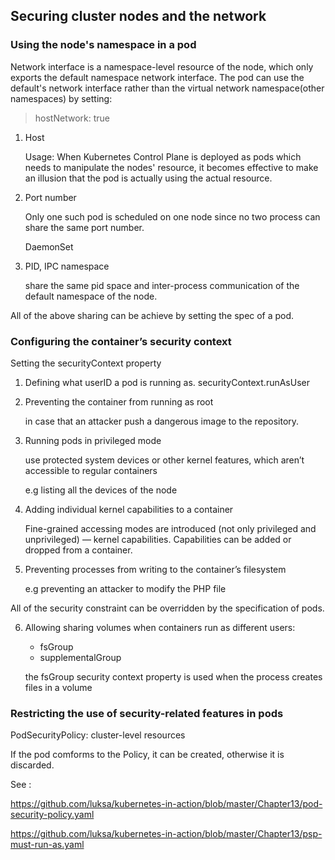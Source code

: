 ## Securing cluster nodes and the network

### Using the node's namespace in a pod

Network interface is a namespace-level resource of the node, which only exports the default namespace network interface. The pod can use the default's network interface rather than the virtual network namespace(other namespaces) by setting:

> hostNetwork: true

1. Host

   Usage: When Kubernetes Control Plane is deployed as pods which needs to manipulate the nodes' resource, it becomes effective to make an illusion that the pod is actually using the actual resource. 

2. Port number

   Only one such pod is scheduled on one node since no two process can share the same port number.

   DaemonSet

3. PID, IPC namespace

   share the same pid space and inter-process communication of the default namespace of the node.

All of the above sharing can be achieve by setting the spec of a pod.

### Configuring the container’s security context

Setting the securityContext property

1. Defining what userID a pod is running as. securityContext.runAsUser

2. Preventing the container from running as root

   in case that an attacker push a dangerous image to the repository.

3. Running pods in privileged mode

   use protected system devices or other kernel features, which aren’t accessible to regular containers

   e.g listing all the devices of the node

4. Adding individual kernel capabilities to a container

   Fine-grained accessing modes are introduced (not only privileged and unprivileged) — kernel capabilities. Capabilities can be added or dropped from a container.

5. Preventing processes from writing to the container’s filesystem

   e.g preventing an attacker to modify the PHP file

All of the security constraint can be overridden by the specification of pods.

6. Allowing sharing volumes when containers run as different users:

   * fsGroup
   * supplementalGroup

   the fsGroup security context property is used when the process creates files in a volume


### Restricting the use of security-related features in pods

PodSecurityPolicy: cluster-level resources

If the pod comforms to the Policy, it can be created, otherwise it is discarded. 

See : 

https://github.com/luksa/kubernetes-in-action/blob/master/Chapter13/pod-security-policy.yaml

https://github.com/luksa/kubernetes-in-action/blob/master/Chapter13/psp-must-run-as.yaml




